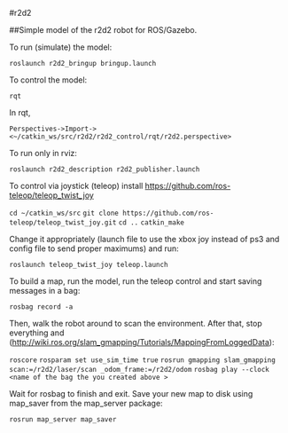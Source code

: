 #r2d2

##Simple model of the r2d2 robot for ROS/Gazebo.

To run (simulate) the model:

`roslaunch r2d2_bringup bringup.launch`

To control the model:

`rqt`

In rqt, 
    
`Perspectives->Import-><~/catkin_ws/src/r2d2/r2d2_control/rqt/r2d2.perspective>`

To run only in rviz:

`roslaunch r2d2_description r2d2_publisher.launch`

To control via joystick (teleop) install https://github.com/ros-teleop/teleop_twist_joy

`cd ~/catkin_ws/src`
`git clone https://github.com/ros-teleop/teleop_twist_joy.git`
`cd ..`
`catkin_make`

Change it appropriately (launch file to use the xbox joy instead of ps3 and config file to send proper maximums) and run:

`roslaunch teleop_twist_joy teleop.launch`


To build a map, run the model, run the teleop control and start saving messages in a bag:

`rosbag record -a`

Then, walk the robot around to scan the environment. After that, stop everything and (http://wiki.ros.org/slam_gmapping/Tutorials/MappingFromLoggedData):

`roscore`
`rosparam set use_sim_time true`
`rosrun gmapping slam_gmapping scan:=/r2d2/laser/scan _odom_frame:=/r2d2/odom`
`rosbag play --clock <name of the bag the you created above >`

Wait for rosbag to finish and exit. Save your new map to disk using map_saver from the map_server package: 

`rosrun map_server map_saver`


